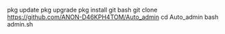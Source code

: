 pkg update
pkg upgrade
pkg install git bash
git clone https://github.com/ANON-D46KPH4TOM/Auto_admin
cd Auto_admin
bash admin.sh
